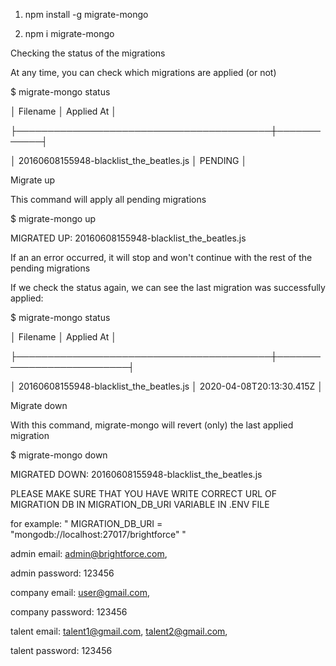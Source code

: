 1) npm install -g migrate-mongo

2) npm i migrate-mongo


Checking the status of the migrations

At any time, you can check which migrations are applied (or not)


$ migrate-mongo status


│    Filename                          │    Applied At    │

├─────────────────────────────────────────┼────────────┤

│ 20160608155948-blacklist_the_beatles.js │ PENDING    │


 
Migrate up

This command will apply all pending migrations


$ migrate-mongo up

MIGRATED UP: 20160608155948-blacklist_the_beatles.js


If an an error occurred, it will stop and won't continue with the rest of the pending migrations


If we check the status again, we can see the last migration was successfully applied:


$ migrate-mongo status


│    Filename                          │    Applied At    │

├─────────────────────────────────────────┼──────────────────────────┤

│ 20160608155948-blacklist_the_beatles.js │ 2020-04-08T20:13:30.415Z │



Migrate down

With this command, migrate-mongo will revert (only) the last applied migration



$ migrate-mongo down

MIGRATED DOWN: 20160608155948-blacklist_the_beatles.js

PLEASE MAKE SURE THAT YOU HAVE WRITE CORRECT URL OF MIGRATION DB IN MIGRATION_DB_URI VARIABLE IN .ENV FILE 

for example: " MIGRATION_DB_URI = "mongodb://localhost:27017/brightforce" "


admin email: admin@brightforce.com,

admin password: 123456

company email: user@gmail.com,

company password: 123456

talent email: talent1@gmail.com, talent2@gmail.com,

talent password: 123456
